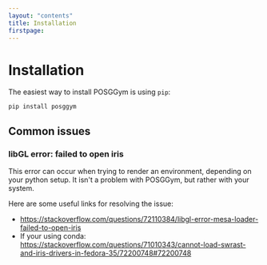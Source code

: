 ```yaml
---
layout: "contents"
title: Installation
firstpage:
---
```


# Installation

The easiest way to install POSGGym is using ``pip``:

```
pip install posggym
```

## Common issues

### libGL error: failed to open iris

This error can occur when trying to render an environment, depending on your python setup. It isn't a problem with POSGGym, but rather with your system.

Here are some useful links for resolving the issue:

- <https://stackoverflow.com/questions/72110384/libgl-error-mesa-loader-failed-to-open-iris>
- If your using conda: <https://stackoverflow.com/questions/71010343/cannot-load-swrast-and-iris-drivers-in-fedora-35/72200748#72200748>
